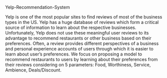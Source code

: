 Yelp-Recommendation-System

Yelp is one of the most popular sites to find reviews of most of the business types in the US. Yelp has a huge database of reviews which form a critical source of information to learn about the respective businesses. Unfortunately, Yelp does not use these meaningful user reviews to its advantage to recommend restaurants or other business based on their preferences. Often, a review provides different perspectives of a business and personal experience accounts of users through which it is easier to learn about user’s preferences. We focus on proposing a model to recommend restaurants to users by learning about their preferences from their reviews considering on 5 parameters: Food, Worthiness, Service, Ambience, Deals/Discount.

